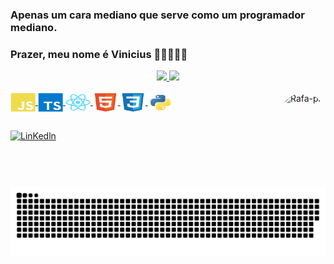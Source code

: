 
### Apenas um cara mediano que serve como um programador mediano. 
### Prazer, meu nome é Vinicius 👊🏻👨🏻‍🦲

<div align="center">
  <a href="https://github.com/souovinicius">
  <img height="150em" src="https://github-readme-stats.vercel.app/api?username=souovinicius&show_icons=true&theme=dracula&include_all_commits=true&count_private=true"/>
  <img height="150em" src="https://github-readme-stats.vercel.app/api/top-langs/?username=souovinicius&layout=compact&langs_count=7&theme=dracula"/>
</div>
<div style="display: inline_block"><br>
  <img align="center" alt="Rafa-Js" height="30" width="40" src="https://raw.githubusercontent.com/devicons/devicon/master/icons/javascript/javascript-plain.svg">
  <img align="center" alt="Rafa-Ts" height="30" width="40" src="https://raw.githubusercontent.com/devicons/devicon/master/icons/typescript/typescript-plain.svg">
  <img align="center" alt="Rafa-React" height="30" width="40" src="https://raw.githubusercontent.com/devicons/devicon/master/icons/react/react-original.svg">
  <img align="center" alt="Rafa-HTML" height="30" width="40" src="https://raw.githubusercontent.com/devicons/devicon/master/icons/html5/html5-original.svg">
  <img align="center" alt="Rafa-CSS" height="30" width="40" src="https://raw.githubusercontent.com/devicons/devicon/master/icons/css3/css3-original.svg">
  <img align="center" alt="Rafa-Python" height="30" width="40" src="https://raw.githubusercontent.com/devicons/devicon/master/icons/python/python-original.svg">
  <img align="right" alt="Rafa-pic" height="150" style="border-radius:50px;" src="https://c.tenor.com/Z_gTwe7kSsEAAAAC/saitama-running.gif">
</div>
  
##

[![LinKedln](https://img.shields.io/badge/LinkedIn-0077B5?style=for-the-badge&logo=linkedin&logoColor=white)](https://www.linkedin.com/in/marcosvpsousa/)

  ![Snake animation](https://github.com/souovinicius/souovinicius/blob/output/github-contribution-grid-snake.svg)

